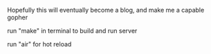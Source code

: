 Hopefully this will eventually become a blog, and make me a capable gopher

run "make" in terminal to build and run server

run "air" for hot reload

